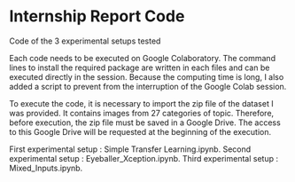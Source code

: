 # Internship Report Code
Code of the 3 experimental setups tested

Each code needs to be executed on Google Colaboratory. 
The command lines to install the required package are written in each files and can be executed directly in the session. 
Because the computing time is long, I also added a script to prevent from the interruption of the Google Colab session.

To execute the code, it is necessary to import the zip file of the dataset I was provided.
It contains images from 27 categories of topic.
Therefore, before execution, the zip file must be saved in a Google Drive. 
The access to this Google Drive will be requested at the beginning of the execution. 

First experimental setup : Simple Transfer Learning.ipynb.
Second experimental setup : Eyeballer_Xception.ipynb.
Third experimental setup : Mixed_Inputs.ipynb.
